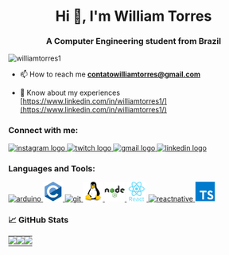 <h1 align="center">Hi 👋, I'm William Torres</h1>
<h3 align="center">A Computer Engineering student from Brazil</h3>

<p align="left"> <img src="https://komarev.com/ghpvc/?username=williamtorres1&label=Profile%20views&color=0e75b6&style=flat" alt="williamtorres1" /> </p>

- 📫 How to reach me **contatowilliamtorres@gmail.com**

- 📄 Know about my experiences [https://www.linkedin.com/in/williamtorres1/](https://www.linkedin.com/in/williamtorres1/)

<h3 align="left">Connect with me:</h3>
<p align="left">
<div align="left">
  <a href="https://www.instagram.com/william.torres1/" target="_blank">
    <img src="https://img.shields.io/static/v1?message=Instagram&logo=instagram&label=&color=E4405F&logoColor=white&labelColor=&style=for-the-badge" height="35" alt="instagram logo"  />
  </a>
  <a href="https://www.twitch.tv/iwillsuportu" target="_blank">
    <img src="https://img.shields.io/static/v1?message=Twitch&logo=twitch&label=&color=9146FF&logoColor=white&labelColor=&style=for-the-badge" height="35" alt="twitch logo"  />
  </a>
  <a href="mailto:contatowilliamtorres@gmail.com" target="_blank">
    <img src="https://img.shields.io/static/v1?message=Gmail&logo=gmail&label=&color=D14836&logoColor=white&labelColor=&style=for-the-badge" height="35" alt="gmail logo"  />
  </a>
  <a href="https://www.linkedin.com/in/williamtorres1/" target="_blank">
    <img src="https://img.shields.io/static/v1?message=LinkedIn&logo=linkedin&label=&color=0077B5&logoColor=white&labelColor=&style=for-the-badge" height="35" alt="linkedin logo"  />
  </a>
</div>

</p>

<h3 align="left">Languages and Tools:</h3>
<p align="left"> <a href="https://www.arduino.cc/" target="_blank" rel="noreferrer"> <img src="https://cdn.worldvectorlogo.com/logos/arduino-1.svg" alt="arduino" width="40" height="40"/> </a> <a href="https://www.cprogramming.com/" target="_blank" rel="noreferrer"> <img src="https://raw.githubusercontent.com/devicons/devicon/master/icons/c/c-original.svg" alt="c" width="40" height="40"/> </a> <a href="https://git-scm.com/" target="_blank" rel="noreferrer"> <img src="https://www.vectorlogo.zone/logos/git-scm/git-scm-icon.svg" alt="git" width="40" height="40"/> </a> <a href="https://www.linux.org/" target="_blank" rel="noreferrer"> <img src="https://raw.githubusercontent.com/devicons/devicon/master/icons/linux/linux-original.svg" alt="linux" width="40" height="40"/> </a> <a href="https://nodejs.org" target="_blank" rel="noreferrer"> <img src="https://raw.githubusercontent.com/devicons/devicon/master/icons/nodejs/nodejs-original-wordmark.svg" alt="nodejs" width="40" height="40"/> </a> <a href="https://reactjs.org/" target="_blank" rel="noreferrer"> <img src="https://raw.githubusercontent.com/devicons/devicon/master/icons/react/react-original-wordmark.svg" alt="react" width="40" height="40"/> </a> <a href="https://reactnative.dev/" target="_blank" rel="noreferrer"> <img src="https://reactnative.dev/img/header_logo.svg" alt="reactnative" width="40" height="40"/> </a> <a href="https://www.typescriptlang.org/" target="_blank" rel="noreferrer"> <img src="https://raw.githubusercontent.com/devicons/devicon/master/icons/typescript/typescript-original.svg" alt="typescript" width="40" height="40"/> </a> </p>
<h3 align="left">📈 GitHub Stats</h3>

<table align="center" style="border: none; border-collapse: collapse; width: 100%; margin: 0; padding: 0;">
  <tr>
    <td style="border: none; margin: 0; padding: 0;">
      <img src="https://github-readme-stats.vercel.app/api/top-langs?username=williamtorres1&show_icons=true&locale=en&layout=compact&hide=Objective-C,C%2B%2B&width=265&hide_border=true" />
    </td>
    <td style="border: none; margin: 0; padding: 0;">
      <img src="https://github-readme-streak-stats.herokuapp.com/?user=williamtorres1&width=265&hide_border=true&" />
    </td>
    <td style="border: none; margin: 0; padding: 0;">
      <img src="https://github-readme-stats.vercel.app/api?username=williamtorres1&show_icons=true&locale=en&width=265&hide_border=true" />
    </td>
  </tr>
</table>
<meta name="viewport" content="width=device-width, initial-scale=1.0, maximum-scale=1.0">

